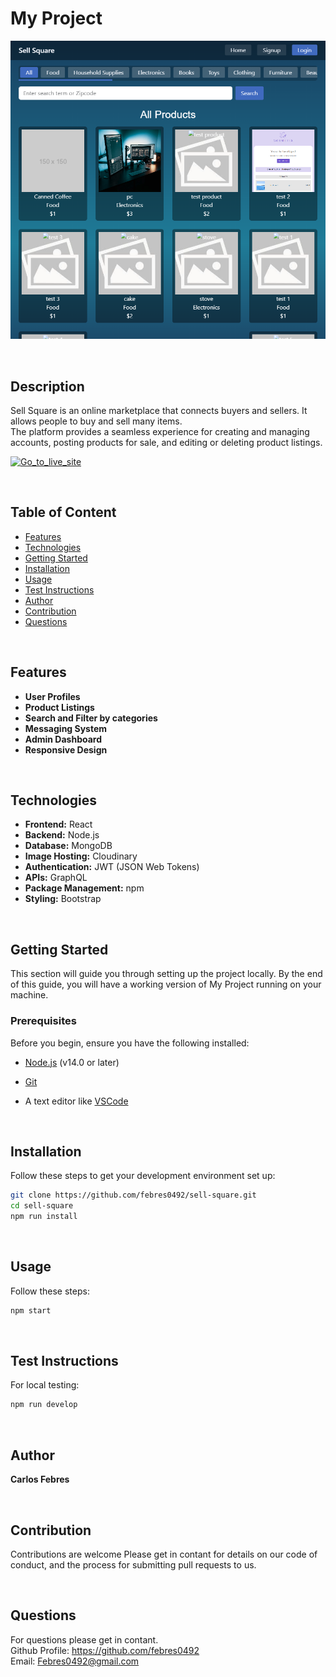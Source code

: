 # My Project

![screenshot](screenshot.png)

<br>

## Description

Sell Square is an online marketplace that connects buyers and sellers. It allows people to buy and sell many items.  
The platform provides a seamless experience for creating and managing accounts, posting products for sale, and editing or deleting product listings. 

[![Go_to_live_site](https://img.shields.io/badge/Go_to_live_site_>>-darkgreen?style=for-the-badge)](https://sell-square.onrender.com/)

<br>


## Table of Content
- [Features](#features)
- [Technologies](#technologies)
- [Getting Started](#getting-started)
- [Installation](#installation)
- [Usage](#usage)
- [Test Instructions](#test-instructions)
- [Author](#author)
- [Contribution](#contribution)
- [Questions](#questions)


<br>

## Features

- **User Profiles**
- **Product Listings**
- **Search and Filter by categories**
- **Messaging System**
- **Admin Dashboard**
- **Responsive Design**

<br>

## Technologies

- **Frontend:** React
- **Backend:** Node.js
- **Database:** MongoDB
- **Image Hosting:** Cloudinary
- **Authentication:** JWT (JSON Web Tokens)
- **APIs:** GraphQL
- **Package Management:** npm
- **Styling:** Bootstrap

<br>

## Getting Started

This section will guide you through setting up the project locally. By the end of this guide, you will have a working version of My Project running on your machine.

### Prerequisites

Before you begin, ensure you have the following installed:

- [Node.js](https://nodejs.org/) (v14.0 or later)

- [Git](https://git-scm.com/)

- A text editor like [VSCode](https://code.visualstudio.com/)

<br>

## Installation
Follow these steps to get your development environment set up:
```bash
git clone https://github.com/febres0492/sell-square.git
cd sell-square
npm run install
```

<br>

## Usage
Follow these steps:
```bash
npm start
```

<br>

## Test Instructions
For local testing:
```bash
npm run develop
```

<br>

## Author
**Carlos Febres**

<br>

## Contribution
Contributions are welcome
Please get in contant for details on our code of conduct, and the process for submitting pull requests to us.

<br>

## Questions
For questions please get in contant.  
Github Profile: https://github.com/febres0492  
Email: Febres0492@gmail.com